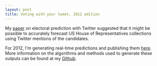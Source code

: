 ```yaml
---
layout: post
title: Voting with your tweet, 2012 edition
---
```


My [paper](http://markhuberty.berkeley.edu/files/twitter_paper.pdf.zip) on electoral prediction with Twitter suggested that it might be possible to accurately forecast US House of Representatives collections using Twitter mentions of the candidates. 

For 2012, I'm generating real-time predictions and publishing them [here](http://californianewsservice.org/category/tweet-vote/). More information on the algorithms and methods used to generate these outputs can be found at my [Github](https://github.com/markhuberty/). 
